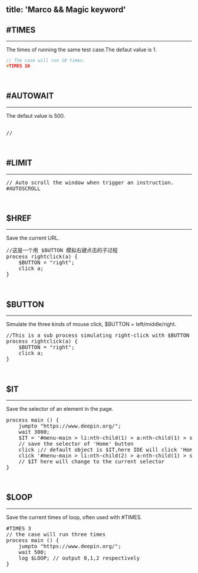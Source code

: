 title: 'Marco && Magic keyword'
---

## #TIMES
---

The times of running the same test case.The defaut value is 1.
```C
// The case will run 10 times.
#TIMES 10

```
<br>

## #AUTOWAIT
---
The defaut value is 500.

<pre class='sublemon'>

// 
</pre>

<br>

## #LIMIT
---

<pre class='sublemon'>
// Auto scroll the window when trigger an instruction.
#AUTOSCROLL
</pre>

<br>

## $HREF
---

Save the current URL.

<pre class='sublemon'>
//这是一个用 $BUTTON 模拟右键点击的子过程
process rightclick(a) {
    $BUTTON = "right";
    click a;
}
</pre>

<br>

## $BUTTON
---

Simulate the three kinds of mouse click, $BUTTON = left/middle/right.

<pre class='sublemon'>
//This is a sub process simulating right-click with $BUTTON
process rightclick(a) {
    $BUTTON = "right";
    click a;
}
</pre>

<br>

## $IT
---

Save the selector of an element in the page.
<pre class='sublemon'>
process main () {
	jumpto "https://www.deepin.org/";
	wait 3000;
	$IT = '#menu-main > li:nth-child(1) > a:nth-child(1) > span:nth-child(1)';
    // save the selector of 'Home' button
	click ;// default object is $IT,here IDE will click 'Home' button
	click '#menu-main > li:nth-child(2) > a:nth-child(1) > span:nth-child(1)'; 
    // $IT here will change to the current selector
}
</pre>

<br>

## $LOOP
---

Save the current times of loop, often used with #TIMES.
<pre class='sublemon'>
#TIMES 3
// the case will run three times
process main () {
	jumpto "https://www.deepin.org/";
	wait 500;
	log $LOOP; // output 0,1,2 respectively
}
</pre>

<br>